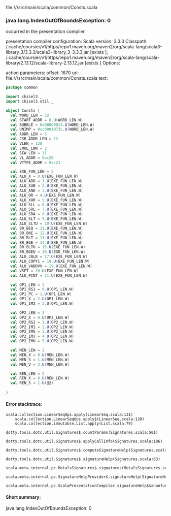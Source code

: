 file://<WORKSPACE>/src/main/scala/common/Consts.scala
### java.lang.IndexOutOfBoundsException: 0

occurred in the presentation compiler.

presentation compiler configuration:
Scala version: 3.3.3
Classpath:
<HOME>/.cache/coursier/v1/https/repo1.maven.org/maven2/org/scala-lang/scala3-library_3/3.3.3/scala3-library_3-3.3.3.jar [exists ], <HOME>/.cache/coursier/v1/https/repo1.maven.org/maven2/org/scala-lang/scala-library/2.13.12/scala-library-2.13.12.jar [exists ]
Options:



action parameters:
offset: 1670
uri: file://<WORKSPACE>/src/main/scala/common/Consts.scala
text:
```scala
package common

import chisel3._
import chisel3.util._

object Consts {
  val WORD_LEN = 32
  val START_ADDR = 0.U(WORD_LEN.W)
  val BUBBLE = 0x00000013.U(WORD_LEN.W)
  val UNIMP = 0xc0001073L.U(WORD_LEN.W)
  val ADDR_LEN = 5
  val CSR_ADDR_LEN = 12
  val VLEN = 128
  val LMUL_LWN = 2
  val SEW_LEN = 11
  val VL_ADDR = 0xc20
  val VTYPE_ADDR = 0xc21

  val EXE_FUN_LEN = 5
  val ALU_X = 0.U(EXE_FUN_LEN.W)
  val ALU_ADD = 1.U(EXE_FUN_LEN.W)
  val ALU_SUB = 2.U(EXE_FUN_LEN.W)
  val ALU_AND = 3.U(EXE_FUN_LEN.W)
  val ALU_OR = 4.U(EXE_FUN_LEN.W)
  val ALU_XOR = 5.U(EXE_FUN_LEN.W)
  val ALU_SLL = 6.U(EXE_FUN_LEN.W)
  val ALU_SRL = 7.U(EXE_FUN_LEN.W)
  val ALU_SRA = 8.U(EXE_FUN_LEN.W)
  val ALU_SLT = 9.U(EXE_FUN_LEN.W)
  val ALU_SLTU = 10.U(EXE_FUN_LEN.W)
  val BR_BEQ = 11.U(EXE_FUN_LEN.W)
  val BR_BNE = 12.U(EXE_FUN_LEN.W)
  val BR_BLT = 13.U(EXE_FUN_LEN.W)
  val BR_BGE = 14.U(EXE_FUN_LEN.W)
  val BR_BLTU = 15.U(EXE_FUN_LEN.W)
  val BR_BGEU = 16.U(EXE_FUN_LEN.W)
  val ALU_JALR = 17.U(EXE_FUN_LEN.W)
  val ALU_COPY1 = 18.U(EXE_FUN_LEN.W)
  val ALU_VADDVV = 19.U(EXE_FUN_LEN.W)
  val VSET = 20.U(EXE_FUN_LEN.W)
  val ALU_PCNT = 21.U(EXE_FUN_LEN.W)

  val OP1_LEN = 2
  val OP1_RS1 = 0.U(OP1_LEN.W)
  val OP1_PC = 1.U(OP1_LEN.W)
  val OP1_X = 2.U(OP1_LEN.W)
  val OP1_IMZ = 3.U(OP1_LEN.W)

  val OP2_LEN = 3
  val OP2_X = 0.U(OP2_LEN.W)
  val OP2_RS2 = 1.U(OP2_LEN.W)
  val OP2_IMI = 2.U(OP2_LEN.W)
  val OP2_IMS = 3.U(OP2_LEN.W)
  val OP2_IMJ = 4.U(OP2_LEN.W)
  val OP2_IMU = 5.U(OP2_LEN.W)

  val MEN_LEN = 2
  val MEN_X = 0.U(MEN_LEN.W)
  val MEN_S = 1.U(MEN_LEN.W)
  val MEN_V = 2.U(MEN_LEN.W)

  val REN_LEN = 2
  val REN_X = 0.U(REN_LEN.W)
  val REN_S = 1.U(@@)
 
}

```



#### Error stacktrace:

```
scala.collection.LinearSeqOps.apply(LinearSeq.scala:131)
	scala.collection.LinearSeqOps.apply$(LinearSeq.scala:128)
	scala.collection.immutable.List.apply(List.scala:79)
	dotty.tools.dotc.util.Signatures$.countParams(Signatures.scala:501)
	dotty.tools.dotc.util.Signatures$.applyCallInfo(Signatures.scala:186)
	dotty.tools.dotc.util.Signatures$.computeSignatureHelp(Signatures.scala:94)
	dotty.tools.dotc.util.Signatures$.signatureHelp(Signatures.scala:63)
	scala.meta.internal.pc.MetalsSignatures$.signatures(MetalsSignatures.scala:17)
	scala.meta.internal.pc.SignatureHelpProvider$.signatureHelp(SignatureHelpProvider.scala:51)
	scala.meta.internal.pc.ScalaPresentationCompiler.signatureHelp$$anonfun$1(ScalaPresentationCompiler.scala:412)
```
#### Short summary: 

java.lang.IndexOutOfBoundsException: 0